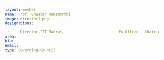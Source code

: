 ```yaml
---
layout: member
name: Prof. Bhaskar Ramamurthi
image: director1.png
designations:  

 -     Director,IIT Madras,                         Ex Offcio - Chair of the Council
area:
bio:
email:
type: Governing-Council
---
```

